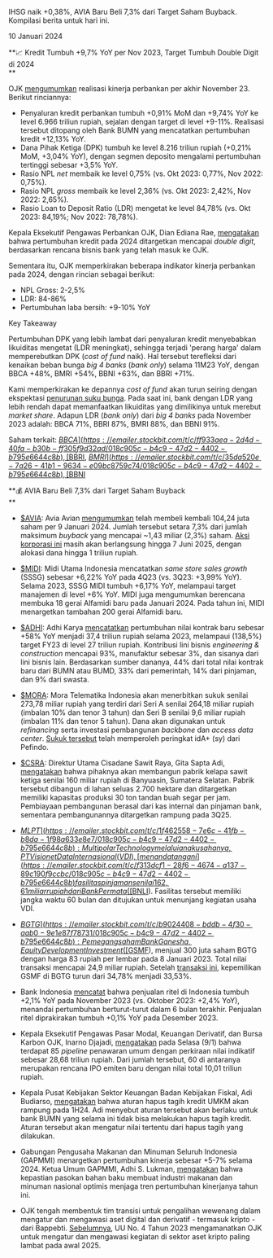 IHSG naik +0,38%, AVIA Baru Beli 7,3% dari Target Saham Buyback. Kompilasi berita untuk hari ini.

10 Januari 2024

**📈 Kredit Tumbuh +9,7% YoY per Nov 2023, Target Tumbuh Double Digit di 2024  
**

OJK [mengumumkan](https://emailer.stockbit.com/t/c/0fc3a66e-d1ec-47e4-a475-330b2c61c20b/018c905c-b4c9-47d2-4402-b795e6644c8b) realisasi kinerja perbankan per akhir November 23. Berikut rinciannya:

- Penyaluran kredit perbankan tumbuh +0,91% MoM dan +9,74% YoY ke level 6.966 triliun rupiah, sejalan dengan target di level +9-11%. Realisasi tersebut ditopang oleh Bank BUMN yang mencatatkan pertumbuhan kredit +12,13% YoY.
- Dana Pihak Ketiga (DPK) tumbuh ke level 8.216 triliun rupiah (+0,21% MoM, +3,04% YoY), dengan segmen deposito mengalami pertumbuhan tertinggi sebesar +3,5% YoY.
- Rasio NPL _net_ membaik ke level 0,75% (vs. Okt 2023: 0,77%, Nov 2022: 0,75%).
- Rasio NPL _gross_ membaik ke level 2,36% (vs. Okt 2023: 2,42%, Nov 2022: 2,65%).
- Rasio Loan to Deposit Ratio (LDR) mengetat ke level 84,78% (vs. Okt 2023: 84,19%; Nov 2022: 78,78%).

Kepala Eksekutif Pengawas Perbankan OJK, Dian Ediana Rae, [mengatakan](https://emailer.stockbit.com/t/c/82f96978-41c5-49a4-84a9-c2e11f285e99/018c905c-b4c9-47d2-4402-b795e6644c8b) bahwa pertumbuhan kredit pada 2024 ditargetkan mencapai _double digit_, berdasarkan rencana bisnis bank yang telah masuk ke OJK.

Sementara itu, OJK memperkirakan beberapa indikator kinerja perbankan pada 2024, dengan rincian sebagai berikut:

- NPL Gross: 2-2,5%
- LDR: 84-86%
- Pertumbuhan laba bersih: +9-10% YoY

Key Takeaway

Pertumbuhan DPK yang lebih lambat dari penyaluran kredit menyebabkan likuiditas mengetat (LDR meningkat), sehingga terjadi 'perang harga' dalam memperebutkan DPK (_cost of fund_ naik). Hal tersebut terefleksi dari kenaikan beban bunga _big 4 banks_ (_bank only_) selama 11M23 YoY, dengan BBCA +48%, BMRI +54%, BBNI +63%, dan BBRI +71%.

Kami memperkirakan ke depannya _cost of fund_ akan turun seiring dengan ekspektasi [penurunan suku bunga](https://emailer.stockbit.com/t/c/707b13c5-7b14-4fc4-9f08-a881f35916ed/018c905c-b4c9-47d2-4402-b795e6644c8b). Pada saat ini, bank dengan LDR yang lebih rendah dapat memanfaatkan likuiditas yang dimilikinya untuk merebut _market share_. Adapun LDR (_bank only_) dari _big 4 banks_ pada November 2023 adalah: BBCA 71%, BBRI 87%, BMRI 88%, dan BBNI 91%.

Saham terkait: [$BBCA](https://emailer.stockbit.com/t/c/ff933aea-2d4d-40fa-b30b-ff305f9d32ad/018c905c-b4c9-47d2-4402-b795e6644c8b), [$BBRI](https://emailer.stockbit.com/t/c/20c67069-0c46-46f1-a5e8-e15f07e40e77/018c905c-b4c9-47d2-4402-b795e6644c8b), [$BMRI](https://emailer.stockbit.com/t/c/35da520e-7a26-41b1-9634-e09bc8759c74/018c905c-b4c9-47d2-4402-b795e6644c8b), [$BBNI](https://emailer.stockbit.com/t/c/20e28e45-e292-4d7b-a2ce-25f39a8a01f5/018c905c-b4c9-47d2-4402-b795e6644c8b)

**💰 AVIA Baru Beli 7,3% dari Target Saham Buyback  
**

- [$AVIA](https://emailer.stockbit.com/t/c/d821e09e-06e9-47f6-af12-8b175c1fef8f/018c905c-b4c9-47d2-4402-b795e6644c8b): Avia Avian [mengumumkan](https://emailer.stockbit.com/t/c/8fbc3901-d2d9-4053-8547-16de90e36169/018c905c-b4c9-47d2-4402-b795e6644c8b) telah membeli kembali 104,24 juta saham per 9 Januari 2024. Jumlah tersebut setara 7,3% dari jumlah maksimum _buyback_ yang mencapai ~1,43 miliar (2,3%) saham. [Aksi korporasi ini](https://emailer.stockbit.com/t/c/e7276fcb-f373-4f3f-a153-012f75f90720/018c905c-b4c9-47d2-4402-b795e6644c8b) masih akan berlangsung hingga 7 Juni 2025, dengan alokasi dana hingga 1 triliun rupiah.
- [$MIDI](https://emailer.stockbit.com/t/c/8b1c7e47-1e78-47bf-862d-aa89f45aada8/018c905c-b4c9-47d2-4402-b795e6644c8b): Midi Utama Indonesia mencatatkan _same store sales growth_ (SSSG) sebesar +6,22% YoY pada 4Q23 (vs. 3Q23: +3,99% YoY). Selama 2023, SSSG MIDI tumbuh +6,17% YoY, melampaui target manajemen di level +6% YoY. MIDI juga mengumumkan berencana membuka 18 gerai Alfamidi baru pada Januari 2024. Pada tahun ini, MIDI menargetkan tambahan 200 gerai Alfamidi baru.
- [$ADHI](https://emailer.stockbit.com/t/c/d00455dd-c7d0-434a-91aa-cb6c866f21ef/018c905c-b4c9-47d2-4402-b795e6644c8b): Adhi Karya [mencatatkan](https://emailer.stockbit.com/t/c/93473dbb-1ffc-4308-bcc6-5f0309dfe986/018c905c-b4c9-47d2-4402-b795e6644c8b) pertumbuhan nilai kontrak baru sebesar +58% YoY menjadi 37,4 triliun rupiah selama 2023, melampaui (138,5%) target FY23 di level 27 triliun rupiah. Kontribusi lini bisnis _engineering & construction_ mencapai 93%, manufaktur sebesar 3%, dan sisanya dari lini bisnis lain. Berdasarkan sumber dananya, 44% dari total nilai kontrak baru dari BUMN atau BUMD, 33% dari pemerintah, 14% dari pinjaman, dan 9% dari swasta.
- [$MORA](https://emailer.stockbit.com/t/c/f154693e-d955-4e3d-bd1e-bc5618e85b69/018c905c-b4c9-47d2-4402-b795e6644c8b): Mora Telematika Indonesia akan menerbitkan sukuk senilai 273,78 miliar rupiah yang terdiri dari Seri A senilai 264,18 miliar rupiah (imbalan 10% dan tenor 3 tahun) dan Seri B senilai 9,6 miliar rupiah (imbalan 11% dan tenor 5 tahun). Dana akan digunakan untuk _refinancing_ serta investasi pembangunan _backbone_ dan _access_ _data center_. [Sukuk tersebut](https://emailer.stockbit.com/t/c/84a083f1-ada5-4cb9-ba3f-78ccaf002727/018c905c-b4c9-47d2-4402-b795e6644c8b) telah memperoleh peringkat idA+ (sy) dari Pefindo.
- [$CSRA](https://emailer.stockbit.com/t/c/0744b02a-8df6-4e05-a5b0-6c6af569c1ea/018c905c-b4c9-47d2-4402-b795e6644c8b): Direktur Utama Cisadane Sawit Raya, Gita Sapta Adi, [mengatakan](https://emailer.stockbit.com/t/c/d20b6093-40a4-45d9-9275-87c11837f6ba/018c905c-b4c9-47d2-4402-b795e6644c8b) bahwa pihaknya akan membangun pabrik kelapa sawit ketiga senilai 160 miliar rupiah di Banyuasin, Sumatera Selatan. Pabrik tersebut dibangun di lahan seluas 2.700 hektare dan ditargetkan memiliki kapasitas produksi 30 ton tandan buah segar per jam. Pembiayaan pembangunan berasal dari kas internal dan pinjaman bank, sementara pembangunannya ditargetkan rampung pada 3Q25.
- [$MLPT](https://emailer.stockbit.com/t/c/1f462558-7e6c-41fb-b8da-1f98a633e8e7/018c905c-b4c9-47d2-4402-b795e6644c8b): Multipolar Technology melalui anak usahanya, PT Visionet Data lnternasional (VDI), [menandatangani](https://emailer.stockbit.com/t/c/f313dcf1-28f6-4674-a137-89c190f9ccbc/018c905c-b4c9-47d2-4402-b795e6644c8b) fasilitas pinjaman senilai 162,61 miliar rupiah dari Bank Permata ([$BNLI](https://emailer.stockbit.com/t/c/a309dbb0-1b10-4bc4-8e0a-17d5fded0c68/018c905c-b4c9-47d2-4402-b795e6644c8b)). Fasilitas tersebut memiliki jangka waktu 60 bulan dan ditujukan untuk menunjang kegiatan usaha VDI.
- [$BGTG](https://emailer.stockbit.com/t/c/b9024408-bddb-4f30-aab0-9e1e87f78731/018c905c-b4c9-47d2-4402-b795e6644c8b): Pemegang saham Bank Ganesha, Equity Development Investment ([$GSMF](https://emailer.stockbit.com/t/c/9a3023ff-66b1-4b95-a1aa-24e08efe87be/018c905c-b4c9-47d2-4402-b795e6644c8b)), menjual 300 juta saham BGTG dengan harga 83 rupiah per lembar pada 8 Januari 2023. Total nilai transaksi mencapai 24,9 miliar rupiah. Setelah [transaksi ini](https://emailer.stockbit.com/t/c/fe7d83e6-863e-4c2f-a83d-5bf4ad82fd97/018c905c-b4c9-47d2-4402-b795e6644c8b), kepemilikan GSMF di BGTG turun dari 34,78% menjadi 33,53%.

- Bank Indonesia [mencatat](https://emailer.stockbit.com/t/c/9078f0ea-3c98-4328-b651-e93cfb6d4928/018c905c-b4c9-47d2-4402-b795e6644c8b) bahwa penjualan ritel di Indonesia tumbuh +2,1% YoY pada November 2023 (vs. Oktober 2023: +2,4% YoY), menandai pertumbuhan berturut-turut dalam 6 bulan terakhir. Penjualan ritel diprakirakan tumbuh +0,1% YoY pada Desember 2023.
- Kepala Eksekutif Pengawas Pasar Modal, Keuangan Derivatif, dan Bursa Karbon OJK, Inarno Djajadi, [mengatakan](https://emailer.stockbit.com/t/c/05dfe1a5-d161-4b80-a9ed-bdce6890d0b5/018c905c-b4c9-47d2-4402-b795e6644c8b) pada Selasa (9/1) bahwa terdapat 85 _pipeline_ penawaran umum dengan perkiraan nilai indikatif sebesar 28,68 triliun rupiah. Dari jumlah tersebut, 60 di antaranya merupakan rencana IPO emiten baru dengan nilai total 10,01 triliun rupiah.
- Kepala Pusat Kebijakan Sektor Keuangan Badan Kebijakan Fiskal, Adi Budiarso, [mengatakan](https://emailer.stockbit.com/t/c/4b95e1c3-bf09-4f6c-89bc-509c07adaa94/018c905c-b4c9-47d2-4402-b795e6644c8b) bahwa aturan hapus tagih kredit UMKM akan rampung pada 1H24. Adi menyebut aturan tersebut akan berlaku untuk bank BUMN yang selama ini tidak bisa melakukan hapus tagih kredit. Aturan tersebut akan mengatur nilai tertentu dari hapus tagih yang dilakukan.
- Gabungan Pengusaha Makanan dan Minuman Seluruh Indonesia (GAPMMI) menargetkan pertumbuhan kinerja sebesar +5-7% selama 2024. Ketua Umum GAPMMI, Adhi S. Lukman, [mengatakan](https://emailer.stockbit.com/t/c/0d0907b4-33cf-4d8f-8283-e24cb9f59776/018c905c-b4c9-47d2-4402-b795e6644c8b) bahwa kepastian pasokan bahan baku membuat industri makanan dan minuman nasional optimis menjaga tren pertumbuhan kinerjanya tahun ini.
- OJK tengah membentuk tim transisi untuk pengalihan wewenang dalam mengatur dan mengawasi aset digital dan derivatif - termasuk kripto - dari Bappebti. [Sebelumnya](https://emailer.stockbit.com/t/c/c15690fb-2724-46fc-97bb-cb8094355551/018c905c-b4c9-47d2-4402-b795e6644c8b), UU No. 4 Tahun 2023 mengamanatkan OJK untuk mengatur dan mengawasi kegiatan di sektor aset kripto paling lambat pada awal 2025.
